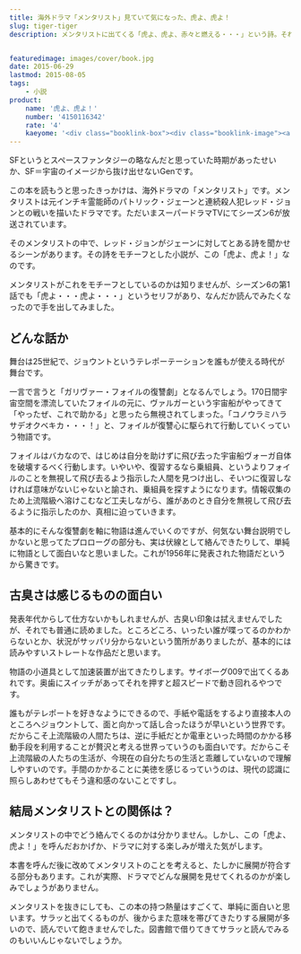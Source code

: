 ```yaml
---
title: 海外ドラマ「メンタリスト」見ていて気になった、虎よ、虎よ！
slug: tiger-tiger
description: メンタリストに出てくる「虎よ、虎よ、赤々と燃える・・・」という詩。それをモチーフとしているらしいので興味を持ちました。1956年に発表された小説ということですが、今読んでも面白い作品でした。メンタリストの展開を予想する幅も広がります。


featuredimage: images/cover/book.jpg
date: 2015-06-29
lastmod: 2015-08-05
tags: 
    - 小説
product:
    name: '虎よ、虎よ！'
    number: '4150116342'
    rate: '4'
    kaeyome: '<div class="booklink-box"><div class="booklink-image"><a href="https://www.amazon.co.jp/exec/obidos/asin/4150116342/illusionspace-22/" target="_blank" ><img src="https://ecx.images-amazon.com/images/I/41rvKVMYwzL._SL160_.jpg" style="border: none;" /></a></div><div class="booklink-info"><div class="booklink-name"><a href="https://www.amazon.co.jp/exec/obidos/asin/4150116342/illusionspace-22/" target="_blank" >虎よ、虎よ! (ハヤカワ文庫 SF ヘ 1-2)</a><div class="booklink-powered-date">posted with <a href="https://yomereba.com" rel="nofollow" target="_blank">ヨメレバ</a></div></div><div class="booklink-detail">アルフレッド・ベスター 早川書房 2008-02-22    </div><div class="booklink-link2"><div class="shoplinkamazon"><a href="https://www.amazon.co.jp/exec/obidos/asin/4150116342/illusionspace-22/" target="_blank" >Amazon</a></div><div class="shoplinkkindle"><a href="https://www.amazon.co.jp/gp/search?keywords=%8C%D5%82%E6%81A%8C%D5%82%E6%21%20%28%83n%83%84%83J%83%8F%95%B6%8C%C9%20SF%20%83w%201-2%29&__mk_ja_JP=%83J%83%5E%83J%83i&url=node%3D2275256051&tag=illusionspace-22" target="_blank" >Kindle</a></div><div class="shoplinkrakuten"><a href="https://hb.afl.rakuten.co.jp/hgc/11acbc01.369b1bf6.11acbc02.cabf9fe9/?pc=http%3A%2F%2Fbooks.rakuten.co.jp%2Frb%2F5456747%2F%3Fscid%3Daf_ich_link_urltxt%26m%3Dhttp%3A%2F%2Fm.rakuten.co.jp%2Fev%2Fbook%2F" target="_blank" >楽天ブックス</a></div>                  	  <div class="shoplinkkino"><a href="https://ck.jp.ap.valuecommerce.com/servlet/referral?sid=3085416&pid=882196163&vc_url=http%3A%2F%2Fwww.kinokuniya.co.jp%2Ff%2Fdsg-01-9784150116347" target="_blank" >紀伊國屋書店<img src="https://ad.jp.ap.valuecommerce.com/servlet/gifbanner?sid=3085416&pid=882196163" height="1" width="1" border="0"></a></div>	  	  	</div></div><div class="booklink-footer"></div></div>'
---
```


SFというとスペースファンタジーの略なんだと思っていた時期があったせいか、SF＝宇宙のイメージから抜け出せないGenです。

この本を読もうと思ったきっかけは、海外ドラマの「メンタリスト」です。メンタリストは元インチキ霊能師のパトリック・ジェーンと連続殺人犯レッド・ジョンとの戦いを描いたドラマです。ただいまスーパードラマTVにてシーズン6が放送されています。

そのメンタリストの中で、レッド・ジョンがジェーンに対してとある詩を聞かせるシーンがあります。その詩をモチーフとした小説が、この「虎よ、虎よ！」なのです。

メンタリストがこれをモチーフとしているのかは知りませんが、シーズン6の第1話でも「虎よ・・・虎よ・・・」というセリフがあり、なんだか読んでみたくなったので手を出してみました。


## どんな話か


舞台は25世紀で、ジョウントというテレポーテーションを誰もが使える時代が舞台です。

一言で言うと「ガリヴァー・フォイルの復讐劇」となるんでしょう。170日間宇宙空間を漂流していたフォイルの元に、ヴァルガーという宇宙船がやってきて「やったぜ、これで助かる」と思ったら無視されてしまった。「コノウラミハラサデオクベキカ・・・！」と、フォイルが復讐心に駆られて行動していくっていう物語です。

フォイルはバカなので、はじめは自分を助けずに飛び去った宇宙船ヴォーガ自体を破壊するべく行動します。いやいや、復習するなら乗組員、というよりフォイルのことを無視して飛び去るよう指示した人間を見つけ出し、そいつに復習しなければ意味がないじゃないと諭され、乗組員を探すようになります。情報収集のため上流階級へ溶けこむなど工夫しながら、誰があのとき自分を無視して飛び去るように指示したのか、真相に迫っていきます。

基本的にそんな復讐劇を軸に物語は進んでいくのですが、何気ない舞台説明でしかないと思ってたプロローグの部分も、実は伏線として絡んできたりして、単純に物語として面白いなと思いました。これが1956年に発表された物語だというから驚きです。


## 古臭さは感じるものの面白い


発表年代からして仕方ないかもしれませんが、古臭い印象は拭えませんでしたが、それでも普通に読めました。ところどころ、いったい誰が喋ってるのかわからないとか、状況がサッパリ分からないという箇所がありましたが、基本的には読みやすいストレートな作品だと思います。

物語の小道具として加速装置が出てきたりします。サイボーグ009で出てくるあれです。奥歯にスイッチがあってそれを押すと超スピードで動き回れるやつです。

誰もがテレポートを好きなようにできるので、手紙や電話をするより直接本人のところへジョウントして、面と向かって話し合ったほうが早いという世界です。だからこそ上流階級の人間たちは、逆に手紙だとか電車といった時間のかかる移動手段を利用することが贅沢と考える世界っていうのも面白いです。だからこそ上流階級の人たちの生活が、今現在の自分たちの生活と乖離していないので理解しやすいのです。手間のかかることに美徳を感じるっていうのは、現代の認識に照らしあわせてもそう違和感のないことですし。


## 結局メンタリストとの関係は？


メンタリストの中でどう絡んでくるのかは分かりません。しかし、この「虎よ、虎よ！」を呼んだおかげか、ドラマに対する楽しみが増えた気がします。

本書を呼んだ後に改めてメンタリストのことを考えると、たしかに展開が符合する部分もあります。これが実際、ドラマでどんな展開を見せてくれるのかが楽しみでしょうがありません。

メンタリストを抜きにしても、この本の持つ熱量はすごくて、単純に面白いと思います。サラッと出てくるものが、後からまた意味を帯びてきたりする展開が多いので、読んでいて飽きませんでした。図書館で借りてきてサラッと読んでみるのもいいんじゃないでしょうか。


  